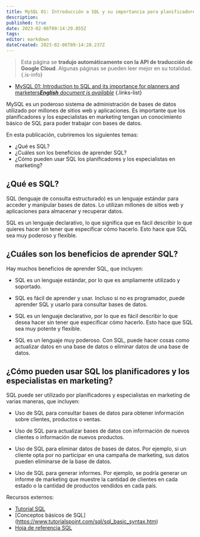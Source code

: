 ```yaml
---
title: MySQL 01: Introducción a SQL y su importancia para planificadores y especialistas en marketing
description: 
published: true
date: 2023-02-06T09:14:29.855Z
tags: 
editor: markdown
dateCreated: 2023-02-06T09:14:28.237Z
---
```


> Esta página se **tradujo automáticamente con la API de traducción de Google Cloud**.
Algunas páginas se pueden leer mejor en su totalidad.{.is-info}



- [MySQL 01: Introduction to SQL and its importance for planners and marketers***English** document is available*](/en/Knowledge-base/mysql-for-planner-marketers/Learning/mysql-01-introduction-to-sql-and-its-importance-for-planners-and-marketers)
{.links-list}


MySQL es un poderoso sistema de administración de bases de datos utilizado por millones de sitios web y aplicaciones. Es importante que los planificadores y los especialistas en marketing tengan un conocimiento básico de SQL para poder trabajar con bases de datos.

En esta publicación, cubriremos los siguientes temas:

* ¿Qué es SQL?
* ¿Cuáles son los beneficios de aprender SQL?
* ¿Cómo pueden usar SQL los planificadores y los especialistas en marketing?

## ¿Qué es SQL?

SQL (lenguaje de consulta estructurado) es un lenguaje estándar para acceder y manipular bases de datos. Lo utilizan millones de sitios web y aplicaciones para almacenar y recuperar datos.

SQL es un lenguaje declarativo, lo que significa que es fácil describir lo que quieres hacer sin tener que especificar cómo hacerlo. Esto hace que SQL sea muy poderoso y flexible.

## ¿Cuáles son los beneficios de aprender SQL?

Hay muchos beneficios de aprender SQL, que incluyen:

* SQL es un lenguaje estándar, por lo que es ampliamente utilizado y soportado.

* SQL es fácil de aprender y usar. Incluso si no es programador, puede aprender SQL y usarlo para consultar bases de datos.

* SQL es un lenguaje declarativo, por lo que es fácil describir lo que desea hacer sin tener que especificar cómo hacerlo. Esto hace que SQL sea muy potente y flexible.

* SQL es un lenguaje muy poderoso. Con SQL, puede hacer cosas como actualizar datos en una base de datos o eliminar datos de una base de datos.

## ¿Cómo pueden usar SQL los planificadores y los especialistas en marketing?

SQL puede ser utilizado por planificadores y especialistas en marketing de varias maneras, que incluyen:

* Uso de SQL para consultar bases de datos para obtener información sobre clientes, productos o ventas.

* Uso de SQL para actualizar bases de datos con información de nuevos clientes o información de nuevos productos.

* Uso de SQL para eliminar datos de bases de datos. Por ejemplo, si un cliente opta por no participar en una campaña de marketing, sus datos pueden eliminarse de la base de datos.

* Uso de SQL para generar informes. Por ejemplo, se podría generar un informe de marketing que muestre la cantidad de clientes en cada estado o la cantidad de productos vendidos en cada país.

Recursos externos:

* [Tutorial SQL](https://www.w3schools.com/sql/)
* [Conceptos básicos de SQL] (https://www.tutorialspoint.com/sql/sql_basic_syntax.htm)
* [Hoja de referencia SQL](https://www.codecademy.com/articles/sql-cheat-sheet)
